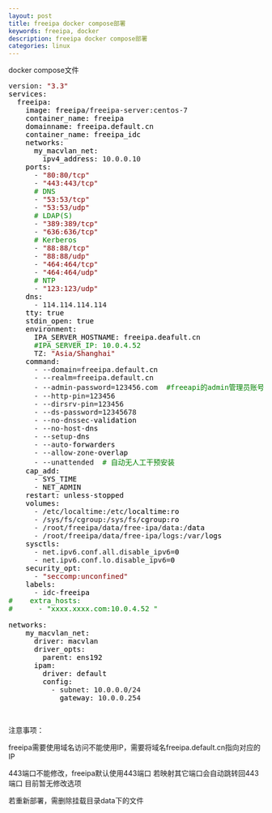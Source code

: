 ```yaml
---
layout: post
title: freeipa docker compose部署
keywords: freeipa, docker
description: freeipa docker compose部署
categories: linux
---
```

docker compose文件

<div class="cnblogs_code">
<pre>version: <span style="color: #800000;">"</span><span style="color: #800000;">3.3</span><span style="color: #800000;">"</span><span style="color: #000000;">
services:
  freeipa:
    image: freeipa</span>/freeipa-server:centos-7<span style="color: #000000;">
    container_name: freeipa
    domainname: freeipa.default</span><span style="color: #000000;">.cn
    container_name: freeipa_idc
    networks:
      my_macvlan_net:
        ipv4_address: </span>10.0.0.10<span style="color: #000000;">
    ports:
      </span>- <span style="color: #800000;">"</span><span style="color: #800000;">80:80/tcp</span><span style="color: #800000;">"</span>
      - <span style="color: #800000;">"</span><span style="color: #800000;">443:443/tcp</span><span style="color: #800000;">"</span>
      <span style="color: #008000;">#</span><span style="color: #008000;"> DNS</span>
      - <span style="color: #800000;">"</span><span style="color: #800000;">53:53/tcp</span><span style="color: #800000;">"</span>
      - <span style="color: #800000;">"</span><span style="color: #800000;">53:53/udp</span><span style="color: #800000;">"</span>
      <span style="color: #008000;">#</span><span style="color: #008000;"> LDAP(S)</span>
      - <span style="color: #800000;">"</span><span style="color: #800000;">389:389/tcp</span><span style="color: #800000;">"</span>
      - <span style="color: #800000;">"</span><span style="color: #800000;">636:636/tcp</span><span style="color: #800000;">"</span>
      <span style="color: #008000;">#</span><span style="color: #008000;"> Kerberos</span>
      - <span style="color: #800000;">"</span><span style="color: #800000;">88:88/tcp</span><span style="color: #800000;">"</span>
      - <span style="color: #800000;">"</span><span style="color: #800000;">88:88/udp</span><span style="color: #800000;">"</span>
      - <span style="color: #800000;">"</span><span style="color: #800000;">464:464/tcp</span><span style="color: #800000;">"</span>
      - <span style="color: #800000;">"</span><span style="color: #800000;">464:464/udp</span><span style="color: #800000;">"</span>
      <span style="color: #008000;">#</span><span style="color: #008000;"> NTP</span>
      - <span style="color: #800000;">"</span><span style="color: #800000;">123:123/udp</span><span style="color: #800000;">"</span><span style="color: #000000;">
    dns:
      </span>- 114.114.114.114<span style="color: #000000;">
    tty: true
    stdin_open: true
    environment:
      IPA_SERVER_HOSTNAME: freeipa.deafult</span><span style="color: #000000;">.cn
      </span><span style="color: #008000;">#</span><span style="color: #008000;">IPA_SERVER_IP: 10.0.4.52</span>
      TZ: <span style="color: #800000;">"</span><span style="color: #800000;">Asia/Shanghai</span><span style="color: #800000;">"</span><span style="color: #000000;">
    command:
      </span>- --domain=freeipa.default<span style="color: #000000;">.cn
      </span>- --realm=freeipa.default<span style="color: #000000;">.cn
      </span>- --admin-password=123456.com  <span style="color: #008000;">#</span><span style="color: #008000;">freeapi的admin管理员账号</span>
      - --http-pin=123456
      - --dirsrv-pin=123456
      - --ds-password=12345678
      - --no-dnssec-<span style="color: #000000;">validation
      </span>- --no-host-<span style="color: #000000;">dns
      </span>- --setup-<span style="color: #000000;">dns
      </span>- --auto-<span style="color: #000000;">forwarders
      </span>- --allow-zone-<span style="color: #000000;">overlap
      </span>- --unattended  <span style="color: #008000;">#</span><span style="color: #008000;"> 自动无人工干预安装</span>
<span style="color: #000000;">    cap_add:
      </span>-<span style="color: #000000;"> SYS_TIME
      </span>-<span style="color: #000000;"> NET_ADMIN
    restart: unless</span>-<span style="color: #000000;">stopped
    volumes:
      </span>- /etc/localtime:/etc/<span style="color: #000000;">localtime:ro
      </span>- /sys/fs/cgroup:/sys/fs/<span style="color: #000000;">cgroup:ro
      </span>- /root/freeipa/data/free-ipa/data:/<span style="color: #000000;">data
      </span>- /root/freeipa/data/free-ipa/logs:/var/<span style="color: #000000;">logs
    sysctls:
      </span>- net.ipv6.conf.all.disable_ipv6=<span style="color: #000000;">0
      </span>- net.ipv6.conf.lo.disable_ipv6=<span style="color: #000000;">0
    security_opt:
      </span>- <span style="color: #800000;">"</span><span style="color: #800000;">seccomp:unconfined</span><span style="color: #800000;">"</span><span style="color: #000000;">
    labels:
      </span>- idc-<span style="color: #000000;">freeipa
</span><span style="color: #008000;">#</span><span style="color: #008000;">    extra_hosts:</span><span style="color: #008000;">
#</span><span style="color: #008000;">      - "xxxx.xxxx.com:10.0.4.52 "</span>
<span style="color: #000000;">
networks:
    my_macvlan_net:
      driver: macvlan
      driver_opts:
        parent: ens192
      ipam:
        driver: default
        config:
          </span>- subnet: 10.0.0.0/24<span style="color: #000000;">
            gateway: </span>10.0.0.254</pre>
</div>
<p>&nbsp;</p>
<p>注意事项：</p>
<p>freeipa需要使用域名访问不能使用IP，需要将域名freeipa.default.cn指向对应的IP</p>
<p>443端口不能修改，freeipa默认使用443端口 若映射其它端口会自动跳转回443端口 目前暂无修改选项</p>
<p>若重新部署，需删除挂载目录data下的文件</p>
<p>&nbsp;</p>
    
